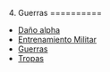 
4. Guerras
==========

- [Daño alpha](./Daño-alpha.md)
- [Entrenamiento Militar](./Entrenamiento-Militar.md)
- [Guerras](./Guerras.md)
- [Tropas](./Tropas.md)
